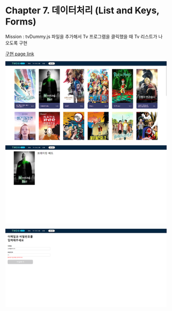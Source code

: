 # Chapter 7. 데이터처리 (List and Keys, Forms)

Mission : tvDummy.js 파일을 추가해서 Tv 프로그램을 클릭했을 때 Tv 리스트가 나오도록 구현  

[구현 page link](https://promleemissionch7.netlify.app/)  

![구현 image](sources/result1.png)  

![구현 image](sources/result2.png)  

![구현 image](sources/result3.png)  
